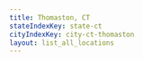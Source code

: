 ```yaml
---
title: Thomaston, CT
stateIndexKey: state-ct
cityIndexKey: city-ct-thomaston
layout: list_all_locations
---
```

